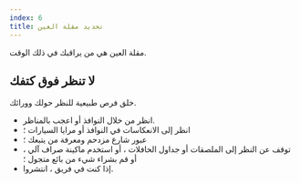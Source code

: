 ```yaml
---
index: 6
title: تحديد مقلة العين
---
```

مقلة العين هي من يراقبك في ذلك الوقت.

## لا تنظر فوق كتفك

خلق فرص طبيعية للنظر حولك وورائك.

*   انظر من خلال النوافذ أو اعجب بالمناظر.
*   انظر إلى الانعكاسات في النوافذ أو مرايا السيارات ؛
*   عبور شارع مزدحم ومعرفة من يتبعك ؛
*   توقف عن النظر إلى الملصقات أو جداول الحافلات ، أو استخدم ماكينة صراف آلي ، أو قم بشراء شيء من بائع متجول ؛
*   إذا كنت في فريق ، انتشروا.